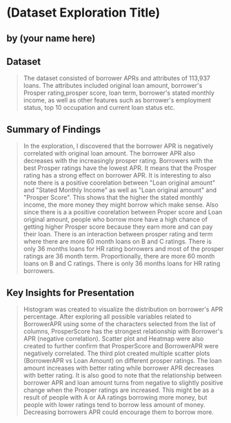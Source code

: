 # (Dataset Exploration Title)
## by (your name here)


## Dataset

> The dataset consisted of borrower APRs and attributes of 113,937 loans. The attributes included original loan amount, borrower's Prosper rating,prosper score, loan term, borrower's stated monthly income, as well as other features such as borrower's employment status, top 10 occupation and current loan status etc.


## Summary of Findings

> In the exploration, I discovered that the borrower APR is negatively correlated with original loan amount. The borrower APR also decreases with the increasingly prosper rating. Borrowers with the best Prosper ratings have the lowest APR. It means that the Prosper rating has a strong effect on borrower APR. It is interesting to also note there is a positive coorelation between "Loan original amount" and "Stated Monthly Income" as well as "Loan original amount" and "Prosper Score". This shows that the higher the stated monthly income, the more money they might borrow which make sense. 
> Also since there is a a positive coorelation between Proper score and Loan original amount, people who borrow more have a high chance of getting higher Prosper score because they earn more and can pay their loan. There is an interaction between prosper rating and term where there are more 60 month loans on B and C ratings. There is only 36 months loans for HR rating borrowers and most of the prosper ratings are 36 month term. Proportionally, there are more 60 month loans on B and C ratings. There is only 36 months loans for HR rating borrowers.


## Key Insights for Presentation

> Histogram was created to visualize the distribution on borrower's APR percentage. After exploring all possible variables related to BorrowerAPR using some of the characters selected from the list of columns, ProsperScore has the strongest relationship with Borrower's APR (negative correlation). Scatter plot and Heatmap were also created to further confirm that ProsperScore and BorrowerAPR were negatively correlated. The third plot created multiple scatter plots (BorrowerAPR vs Loan Amount) on different prosper ratings. The loan amount increases with better rating while borrower APR decreases with better rating. It is also good to note that the relationship between borrower APR and loan amount turns from negative to slightly positive change when the Prosper ratings are increased. This might be as a result of people with A or AA ratings borrowing more money, but people with lower ratings tend to borrow less amount of money. Decreasing borrowers APR could encourage them to borrow more.

